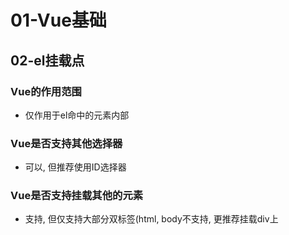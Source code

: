 # 01-Vue基础

## 02-el挂载点
### Vue的作用范围
- 仅作用于el命中的元素内部

### Vue是否支持其他选择器
- 可以, 但推荐使用ID选择器

### Vue是否支持挂载其他的元素
- 支持, 但仅支持大部分双标签(html, body不支持, 更推荐挂载div上